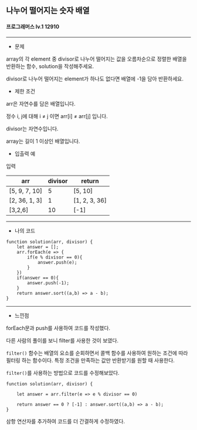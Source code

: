 ## 나누어 떨어지는 숫자 배열
#### 프로그래머스 lv.1 12910
------
* 문제

array의 각 element 중 divisor로 나누어 떨어지는 값을 오름차순으로 정렬한 배열을 반환하는 함수, solution을 작성해주세요.

divisor로 나누어 떨어지는 element가 하나도 없다면 배열에 -1을 담아 반환하세요.

* 제한 조건

arr은 자연수를 담은 배열입니다.

정수 i, j에 대해 i ≠ j 이면 arr[i] ≠ arr[j] 입니다.

divisor는 자연수입니다.

array는 길이 1 이상인 배열입니다.

* 입출력 예

입력 

|arr|divisor|return|
|------|---|-----|
|[5, 9, 7, 10]|5|[5, 10]|
|[2, 36, 1, 3]|1|[1, 2, 3, 36]|
|[3,2,6]|10|[-1]|

-----

* 나의 코드
```
function solution(arr, divisor) {
    let answer = [];
    arr.forEach(e => {
        if(e % divisor == 0){
            answer.push(e);
        }
    })
    if(answer == 0){
        answer.push(-1);
    }
    return answer.sort((a,b) => a - b);
}
```
----
* 느낀점

forEach문과 push를 사용하여 코드를 작성했다.

다른 사람의 풀이를 보니 filter를 사용한 것이 보였다.

`filter()` 함수는 배열의 요소를 순회하면서 콜백 함수를 사용하여 원하는 조건에 따라 필터링 하는 함수이다. 특정 조건을 만족하는 값만 반환받기를 원할 때 사용한다.

`filter()`를 사용하는 방법으로 코드를 수정해보았다.

```
function solution(arr, divisor) {

    let answer = arr.filter(e => e % divisor == 0)

    return answer == 0 ? [-1] : answer.sort((a,b) => a - b);
}
```
삼항 연산자를 추가하여 코드를 더 간결하게 수정하였다.
